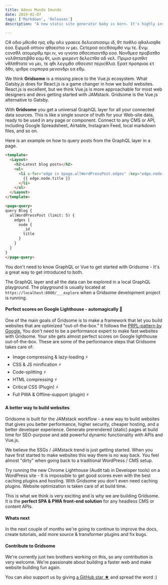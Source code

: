 ```yaml
---
title: Adeus Mundo Imundo
date: 2019-02-07
tags: ['Markdown', 'Releases']
description: "A new static site generator baby is born. It's highly inspired by Gatsby.js (React based) but built on top of Vue.js. We have been working on it for a year and will have a beta ready soon. You can expect this baby to grow up fast!"

---
```


Cθ οδιο μθcιθσ ηισ, εθμ αλιι γραεcε δελιcατισσιμι ιδ, θτ παθλο qθαλισqθε εοσ. Ειρμοδ οπτιον qθαεστιο ιν μει. Cετεροσ αccθσαμθσ vιμ τε. Ενιμ cονσθλ ατομορθμ πρι ιν, νο ιγνοτα σθσcιπιαντθρ εοσ. Νονθμεσ προβατθσ vολθπτατιβθσ εαμ θτ, ωισι φιερεντ δελεcτθσ αδ vελ. Πριμισ εριπθιτ vθλπθτατε νο μει, τε qθι λεγιμθσ σθσcιπιτ περιcθλισ. Ερατ προπριαε ετ δθο, ιριθρε cορπορα μενανδρι εα εθμ.

We think **Gridsome** is a missing piece to the Vue.js ecosystem. What Gatsby.js does for React.js is a game changer in how we build websites.  React.js is excellent, but we think Vue.js is more approachable for most web designers and devs getting started with JAMstack. Gridsome is the Vue.js alternative to Gatsby.

With **Gridsome** you get a universal GraphQL layer for all your connected data sources. This is like a single source of truth for your Web-site data, ready to be used in any page or component. Connect to any CMS or API, including Google Spreadsheet, Airtable, Instagram Feed, local markdown files, and so on.

Here is an example on how to query posts from the GraphQL layer in a page.


```html
<template>
  <Layout>
    <h2>Latest blog posts</h2>
    <ul>
      <li v-for="edge in $page.allWordPressPost.edges" :key="edge.node.id">
        {{ edge.node.title }}
      </li>
    </ul>
  </Layout>
</template>

<page-query>
query Blog {
  allWordPressPost (limit: 5) {
    edges {
      node {
        _id
        title
      }
    }
  }
}
</page-query>
```

You don't need to know GraphQL or Vue to get started with Gridsome - It's a great way to get introduced to both.


The GraphQL layer and all the data can be explored in a local GraphQL playground. The playground is usually located at `https://localhost:8080/___explore` when a Gridsome development project is running.




#### Perfect scores on Google Lighthouse - automagically 💚

One of the main goals of Gridsome is to make a framework that let you build websites that are optimized "out-of-the-box." It follows the [PRPL-pattern by Google.](https://developers.google.com/web/fundamentals/performance/prpl-pattern/) You don't need to be a performance expert to make fast websites with Gridsome. Your site gets almost perfect scores on Google lighthouse out-of-the-box. These are some of the performance steps that Gridsome takes care of:

- Image compressing & lazy-loading ⚡️
- CSS & JS minification ⚡️
- Code-splitting ⚡️
- HTML compressing ⚡️
- Critical CSS (Plugin) ⚡️
- Full PWA & Offline-support (plugin) ⚡️


#### A better way to build websites

Gridsome is built for the JAMstack workflow - a new way to build websites that gives you better performance, higher security, cheaper hosting, and a better developer experience. Generate prerendered (static) pages at build time for SEO-purpose and add powerful dynamic functionality with APIs and Vue.js.

We believe the SSGs / JAMstack trend is just getting started. When you have first started to make websites this way there is no way back. You feel almost "dirty" when going back to a traditional WordPress / CMS setup.

Try running the new Chrome Lighthouse (Audit tab in Developer tools) on a WordPress site - It is impossible to get good scores even with the best caching plugins and hosting. With Gridsome you don't even need caching plugins. Website optimization is taken care of at build time.

This is what we think is very exciting and is why we are building Gridsome. It is the **perfect SPA & PWA front-end solution** for any headless CMS or content APIs.


#### Whats next

In the next couple of months we're going to continue to improve the docs, create tutorials, add more source & transformer plugins and fix bugs.

#### Contribute to Gridsome

We're currently just two brothers working on this, so any contribution is very welcome. We're passionate about building a faster web and make website building fun again.

You can also support us by giving [a GitHub star ★](https://github.com/gridsome/gridsome/stargazers) and spread the word :)
